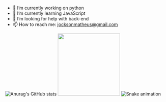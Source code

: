 <!--
**jockaplay/jockaplay** is a ✨ _special_ ✨ repository because its `README.md` (this file) appears on your GitHub profile.

Here are some ideas to get you started:

-->

- 🔭 I’m currently working on python
- 🌱 I’m currently learning JavaScript
- 🤔 I’m looking for help with back-end
- 📫 How to reach me: jocksonmatheus@gmail.com

![Anurag's GitHub stats](https://github-readme-stats.vercel.app/api?username=jockaplay&show_icons=true&theme=dark&hide_border=true)
<img height="195em" src="https://github-readme-stats.vercel.app/api/top-langs/?username=jockaplay&layout=compact&langs_count=7&theme=dark&hide_border=true"/>
![Snake animation](https://github.com/jockaplay/jockaplay/blob/output/github-contribution-grid-snake.svg)

